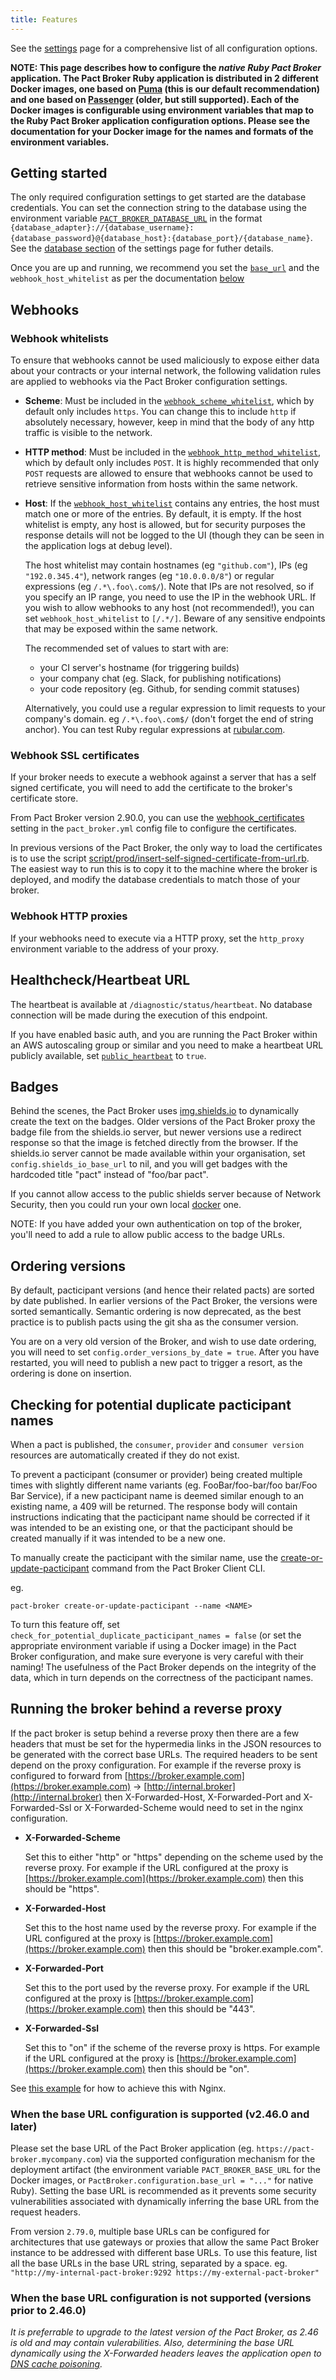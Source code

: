 ```yaml
---
title: Features
---
```


See the [settings](/pact_broker/configuration/settings) page for a comprehensive list of all configuration options.

__NOTE: This page describes how to configure the *native Ruby Pact Broker* application. The Pact Broker Ruby application is distributed in 2 different Docker images, one based on [Puma](/pact_broker/docker_images/pactfoundation) (this is our default recommendation) and one based on [Passenger](/pact_broker/docker_images/dius) (older, but still supported). Each of the Docker images is configurable using environment variables that map to the Ruby Pact Broker application configuration options. Please see the documentation for your Docker image for the names and formats of the environment variables.__

## Getting started

The only required configuration settings to get started are the database credentials. You can set the connection string to the database using the environment variable [`PACT_BROKER_DATABASE_URL`](/pact_broker/configuration/settings#database_url) in the format `{database_adapter}://{database_username}:{database_password}@{database_host}:{database_port}/{database_name}`. See the [database section](/pact_broker/configuration/settings#database) of the settings page for futher details.

Once you are up and running, we recommend you set the [`base_url`](/pact_broker/configuration/settings#base_url) and the `webhook_host_whitelist` as per the documentation [below](#webhook-whitelists)

## Webhooks

### Webhook whitelists

To ensure that webhooks cannot be used maliciously to expose either data about your contracts or your internal network, the following validation rules are applied to webhooks via the Pact Broker configuration settings.

- **Scheme**: Must be included in the [`webhook_scheme_whitelist`](/pact_broker/configuration/settings#webhook_scheme_whitelist), which by default only includes `https`. You can change this to include `http` if absolutely necessary, however, keep in mind that the body of any http traffic is visible to the network.
- **HTTP method**: Must be included in the [`webhook_http_method_whitelist`](/pact_broker/configuration/settings#webhook_http_method_whitelist), which by default only includes `POST`. It is highly recommended that only `POST` requests are allowed to ensure that webhooks cannot be used to retrieve sensitive information from hosts within the same network.
- **Host**: If the [`webhook_host_whitelist`](/pact_broker/configuration/settings#webhook_host_whitelist) contains any entries, the host must match one or more of the entries. By default, it is empty. If the host whitelist is empty, any host is allowed, but for security purposes the response details will not be logged to the UI \(though they can be seen in the application logs at debug level\).

  The host whitelist may contain hostnames \(eg `"github.com"`\), IPs \(eg `"192.0.345.4"`\), network ranges \(eg `"10.0.0.0/8"`\) or regular expressions \(eg `/.*\.foo\.com$/`\). Note that IPs are not resolved, so if you specify an IP range, you need to use the IP in the webhook URL. If you wish to allow webhooks to any host \(not recommended!\), you can set `webhook_host_whitelist` to `[/.*/]`. Beware of any sensitive endpoints that may be exposed within the same network.

  The recommended set of values to start with are:

  - your CI server's hostname \(for triggering builds\)
  - your company chat \(eg. Slack, for publishing notifications\)
  - your code repository \(eg. Github, for sending commit statuses\)

  Alternatively, you could use a regular expression to limit requests to your company's domain. eg `/.*\.foo\.com$/` \(don't forget the end of string anchor\). You can test Ruby regular expressions at [rubular.com](http://rubular.com).

### Webhook SSL certificates

If your broker needs to execute a webhook against a server that has a self signed certificate, you will need to add the certificate to the broker's certificate store.

From Pact Broker version 2.90.0, you can use the [webhook_certificates](/pact_broker/configuration/settings#webhook_certificates) setting in the `pact_broker.yml` config file to configure the certificates.

In previous versions of the Pact Broker, the only way to load the certificates is to use the script [script/prod/insert-self-signed-certificate-from-url.rb](https://github.com/pact-foundation/pact_broker/blob/master/script/prod/insert-self-signed-certificate-from-url.rb). The easiest way to run this is to copy it to the machine where the broker is deployed, and modify the database credentials to match those of your broker.

### Webhook HTTP proxies

If your webhooks need to execute via a HTTP proxy, set the `http_proxy` environment variable to the address of your proxy.

## Healthcheck/Heartbeat URL

The heartbeat is available at `/diagnostic/status/heartbeat`. No database connection will be made during the execution of this endpoint.

If you have enabled basic auth, and you are running the Pact Broker within an AWS autoscaling group or similar and you need to make a heartbeat URL publicly available, set [`public_heartbeat`](/pact_broker/configuration/settings#public_heartbeat) to `true`. 

## Badges

Behind the scenes, the Pact Broker uses [img.shields.io](https://img.shields.io) to dynamically create the text on the badges. Older versions of the Pact Broker proxy the badge file from the shields.io server, but newer versions use a redirect response so that the image is fetched directly from the browser. If the shields.io server cannot be made available within your organisation, set `config.shields_io_base_url` to nil, and you will get badges with the hardcoded title "pact" instead of "foo/bar pact".

If you cannot allow access to the public shields server because of Network Security, then you could run your own local [docker](https://github.com/beevelop/docker-shields) one.

NOTE: If you have added your own authentication on top of the broker, you'll need to add a rule to allow public access to the badge URLs.

## Ordering versions

By default, pacticipant versions \(and hence their related pacts\) are sorted by date published. In earlier versions of the Pact Broker, the versions were sorted semantically. Semantic ordering is now deprecated, as the best practice is to publish pacts using the git sha as the consumer version.

You are on a very old version of the Broker, and wish to use date ordering, you will need to set `config.order_versions_by_date = true`. After you have restarted, you will need to publish a new pact to trigger a resort, as the ordering is done on insertion.

## Checking for potential duplicate pacticipant names

When a pact is published, the `consumer`, `provider` and `consumer version` resources are automatically created if they do not exist.

To prevent a pacticipant \(consumer or provider\) being created multiple times with slightly different name variants \(eg. FooBar/foo-bar/foo bar/Foo Bar Service\), if a new pacticipant name is deemed similar enough to an existing name, a 409 will be returned. The response body will contain instructions indicating that the pacticipant name should be corrected if it was intended to be an existing one, or that the pacticipant should be created manually if it was intended to be a new one.

To manually create the pacticipant with the similar name, use the [create-or-update-pacticipant](/pact_broker/client_cli/readme#create-or-update-pacticipant) command from the Pact Broker Client CLI.

eg.

```
pact-broker create-or-update-pacticipant --name <NAME>
```

To turn this feature off, set `check_for_potential_duplicate_pacticipant_names = false` (or set the appropriate environment variable if using a Docker image) in the Pact Broker configuration, and make sure everyone is very careful with their naming! The usefulness of the Pact Broker depends on the integrity of the data, which in turn depends on the correctness of the pacticipant names.

## Running the broker behind a reverse proxy

If the pact broker is setup behind a reverse proxy then there are a few headers that must be set for the hypermedia links in the JSON resources to be generated with the correct base URLs. The required headers to be sent depend on the proxy configuration. For example if the reverse proxy is configured to forward from [https://broker.example.com](https://broker.example.com) -&gt; [http://internal.broker](http://internal.broker) then X-Forwarded-Host, X-Forwarded-Port and X-Forwarded-Ssl or X-Forwarded-Scheme would need to set in the nginx configuration.

* **X-Forwarded-Scheme**

  Set this to either "http" or "https" depending on the scheme used by the reverse proxy. For example if the URL configured at the proxy is [https://broker.example.com](https://broker.example.com) then this should be "https".

* **X-Forwarded-Host**

  Set this to the host name used by the reverse proxy. For example if the URL configured at the proxy is [https://broker.example.com](https://broker.example.com) then this should be "broker.example.com".

* **X-Forwarded-Port**

  Set this to the port used by the reverse proxy. For example if the URL configured at the proxy is [https://broker.example.com](https://broker.example.com) then this should be "443".

* **X-Forwarded-Ssl**

  Set this to "on" if the scheme of the reverse proxy is https. For example if the URL configured at the proxy is [https://broker.example.com](https://broker.example.com) then this should be "on".

See [this example](https://github.com/DiUS/pact_broker-docker/issues/58#issuecomment-358819665) for how to achieve this with Nginx.

### When the base URL configuration is supported (v2.46.0 and later)

Please set the base URL of the Pact Broker application (eg. `https://pact-broker.mycompany.com`) via the supported configuration mechanism for the deployment artifact (the environment variable `PACT_BROKER_BASE_URL` for the Docker images, or `PactBroker.configuration.base_url = "..."` for native Ruby). Setting the base URL is recommended as it prevents some security vulnerabilities associated with dynamically inferring the base URL from the request headers.

From version `2.79.0`, multiple base URLs can be configured for architectures that use gateways or proxies that allow the same Pact Broker instance to be addressed with different base URLs. To use this feature, list all the base URLs in the base URL string, separated by a space. eg. `"http://my-internal-pact-broker:9292 https://my-external-pact-broker"`

### When the base URL configuration is not supported (versions prior to 2.46.0)

*It is preferrable to upgrade to the latest version of the Pact Broker, as 2.46 is old and may contain vulerabilities. Also, determining the base URL dynamically using the X-Forwarded headers leaves the application open to [DNS cache poisoning](https://www.cloudflare.com/learning/dns/dns-cache-poisoning/).*

